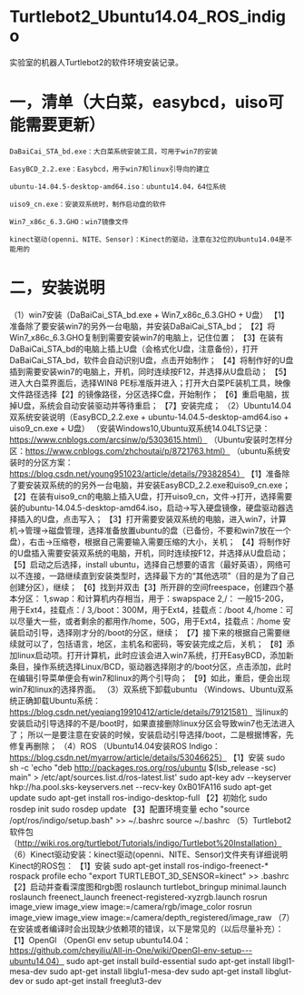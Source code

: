 # Turtlebot2_Ubuntu14.04_ROS_indigo
实验室的机器人Turtlebot2的软件环境安装记录。

# 一，清单（大白菜，easybcd，uiso可能需要更新）
	DaBaiCai_STA_bd.exe：大白菜系统安装工具，可用于win7的安装

	EasyBCD_2.2.exe：Easybcd，用于win7和linux引导向的建立

	ubuntu-14.04.5-desktop-amd64.iso：ubuntu14.04，64位系统

	uiso9_cn.exe：安装双系统时，制作启动盘的软件

	Win7_x86c_6.3.GHO：win7镜像文件

	kinect驱动(openni、NITE、Sensor)：Kinect的驱动，注意在32位的Ubuntu14.04是不能用的
# 二，安装说明
（1）win7安装（DaBaiCai_STA_bd.exe + Win7_x86c_6.3.GHO + U盘）
	【1】准备除了要安装win7的另外一台电脑，并安装DaBaiCai_STA_bd；
	【2】将Win7_x86c_6.3.GHO复制到需要安装win7的电脑上，记住位置；
	【3】在装有DaBaiCai_STA_bd的电脑上插上U盘（会格式化U盘，注意备份），打开DaBaiCai_STA_bd，软件会自动识别U盘，点击开始制作；
	【4】将制作好的U盘插到需要安装win7的电脑上，开机，同时连续按F12，并选择从U盘启动；
	【5】进入大白菜界面后，选择WIN8 PE标准版并进入；打开大白菜PE装机工具，映像文件路径选择【2】的镜像路径，分区选择C盘，开始制作；
	【6】重启电脑，拔掉U盘，系统会自动安装驱动并等待重启；
	【7】安装完成；
（2）Ubuntu14.04双系统安装说明（EasyBCD_2.2.exe + ubuntu-14.04.5-desktop-amd64.iso + uiso9_cn.exe + U盘）
	（安装Windows10,Ubuntu双系统14.04LTS记录：https://www.cnblogs.com/arcsinw/p/5303615.html）
	（Ubuntu安装时怎样分区：https://www.cnblogs.com/zhchoutai/p/8721763.html）
	（ubuntu系统安装时的分区方案：https://blog.csdn.net/young951023/article/details/79382854）
	【1】准备除了要安装双系统的的另外一台电脑，并安装EasyBCD_2.2.exe和uiso9_cn.exe；
	【2】在装有uiso9_cn的电脑上插入U盘，打开uiso9_cn，文件->打开，选择需要装的ubuntu-14.04.5-desktop-amd64.iso，启动->写入硬盘镜像，硬盘驱动器选择插入的U盘，点击写入；
	【3】打开需要安装双系统的电脑，进入win7，计算机->管理->磁盘管理，选择准备放置ubuntu的盘（已备份，不要和win7放在一个盘），右击->压缩卷，根据自己需要输入需要压缩的大小，关机；
	【4】将制作好的U盘插入需要安装双系统的电脑，开机，同时连续按F12，并选择从U盘启动；
	【5】启动之后选择，install ubuntu，选择自己想要的语言（最好英语），网络可以不连接，一路继续直到安装类型时，选择最下方的“其他选项”（目的是为了自己创建分区），继续；
	【6】找到并双击【3】所开辟的空间freespace，创建四个基本分区：
			1,swap：和计算机内存相当，用于：swapspace
			2,/：	一般15-20G，用于Ext4，挂载点：/
			3,/boot：300M，用于Ext4，挂载点：/boot
			4,/home：可以尽量大一些，或者剩余的都用作/home，50G，用于Ext4，挂载点：/home
		安装启动引导，选择刚才分的/boot的分区，继续；
	【7】接下来的根据自己需要继续就可以了，包括语言，地区，主机名和密码，等安装完成之后，关机；
	【8】添加linux启动项。打开计算机，此时应该会进入win7系统，打开EasyBCD，添加新条目，操作系统选择Linux/BCD，驱动器选择刚才的/boot分区，点击添加，此时在编辑引导菜单便会有win7和linux的两个引导向；
	【9】如此，重启，便会出现win7和linux的选择界面。
（3）双系统下卸载ubuntu
	（Windows、Ubuntu双系统正确卸载Ubuntu系统：https://blog.csdn.net/yeqiang19910412/article/details/79121581）
	当linux的安装启动引导选择的不是/boot时，如果直接删除linux分区会导致win7也无法进入了；
	所以一是要注意在安装的时候，安装启动引导选择/boot，二是根据博客，先修复再删除；
（4）ROS
	（Ubuntu14.04安装ROS Indigo：https://blog.csdn.net/myarrow/article/details/53046625）
	【1】安装
	sudo sh -c 'echo "deb http://packages.ros.org/ros/ubuntu $(lsb_release -sc) main" > /etc/apt/sources.list.d/ros-latest.list'
	sudo apt-key adv --keyserver hkp://ha.pool.sks-keyservers.net --recv-key 0xB01FA116
	sudo apt-get update
	sudo apt-get install ros-indigo-desktop-full
	【2】初始化
	sudo rosdep init
	sudo rosdep update
	【3】配置环境变量
	echo "source /opt/ros/indigo/setup.bash" >> ~/.bashrc
	source ~/.bashrc
（5）Turtlebot2软件包（http://wiki.ros.org/turtlebot/Tutorials/indigo/Turtlebot%20Installation）
（6）Kinect驱动安装：kinect驱动(openni、NITE、Sensor)文件夹有详细说明
	 Kinect的ROS包：
		【1】安装
		sudo apt-get install  ros-indigo-freenect-*
		rospack profile
		echo "export TURTLEBOT_3D_SENSOR=kinect" >> .bashrc
		【2】启动并查看深度图和rgb图
		roslaunch turtlebot_bringup minimal.launch
		roslaunch freenect_launch freenect-registered-xyzrgb.launch
		rosrun image_view image_view image:=/camera/rgb/image_color
		rosrun image_view image_view image:=/camera/depth_registered/image_raw
（7）在安装或者编译时会出现缺少依赖项的错误，以下是常见的（以后尽量补充）：
	【1】OpenGl （OpenGl env setup ubuntu14.04：https://github.com/cheyiliu/All-in-One/wiki/OpenGl-env-setup---ubuntu14.04）
		sudo apt-get install build-essential
		sudo apt-get install libgl1-mesa-dev
		sudo apt-get install libglu1-mesa-dev
		sudo apt-get install libglut-dev  or  sudo apt-get install freeglut3-dev
